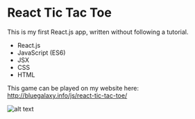 # React Tic Tac Toe

This is my first React.js app, written without following a tutorial. 
* React.js
* JavaScript (ES6)
* JSX
* CSS
* HTML

This game can be played on my website here:<BR>
http://bluegalaxy.info/js/react-tic-tac-toe/

![alt text](http://bluegalaxy.info/images/react-tic-tac-toe3.png)
